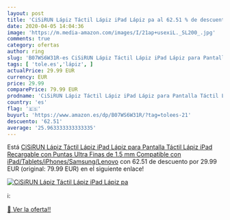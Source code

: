 ```yaml
---
layout: post
title: 'CiSiRUN Lápiz Táctil Lápiz iPad Lápiz pa al 62.51 % de descuento'
date: 2020-04-05 14:04:36
image: 'https://m.media-amazon.com/images/I/21ap+usexiL._SL200_.jpg'
comments: true
category: ofertas
author: ring
slug: 'B07WS6W31R-es CiSiRUN Lápiz Táctil Lápiz iPad Lápiz para Pantalla Táctil...'
tags: [ 'tole.es','lápiz', ]
actualPrice: 29.99 EUR
currency: EUR
price: 29.99
comparePrice: 79.99 EUR
prodname: 'CiSiRUN Lápiz Táctil Lápiz iPad Lápiz para Pantalla Táctil Lápiz iPad Recargable con Puntas Ultra Finas de 1.5 mm Compatible con iPad/Tablets/iPhones/Samsung/Lenovo'
country: 'es'
flag: '🇪🇸'
buyurl: 'https://www.amazon.es/dp/B07WS6W31R/?tag=tolees-21'
descuento: '62.51'
average: '25.963333333333335'
---
```


Está [CiSiRUN Lápiz Táctil Lápiz iPad Lápiz para Pantalla Táctil Lápiz iPad Recargable con Puntas Ultra Finas de 1.5 mm Compatible con iPad/Tablets/iPhones/Samsung/Lenovo](https://www.amazon.es/dp/B07WS6W31R/?tag=tolees-21) con 62.51 de descuento por 29.99 EUR (original: 79.99 EUR) en el siguiente enlace!

[![CiSiRUN Lápiz Táctil Lápiz iPad Lápiz pa](https://m.media-amazon.com/images/I/21ap+usexiL._SL200_.jpg)](https://www.amazon.es/dp/B07WS6W31R/?tag=tolees-21)

ℹ️:


[🛒 Ver la oferta!!](https://www.amazon.es/dp/B07WS6W31R/?tag=tolees-21)
